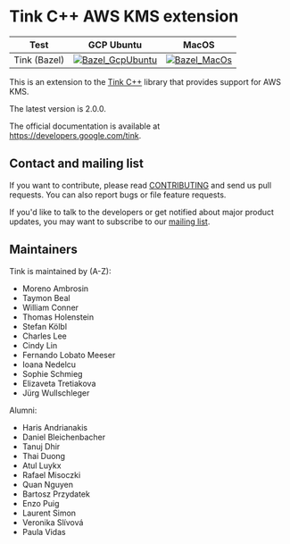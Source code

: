 # Tink C++ AWS KMS extension

<!-- GCP Ubuntu --->

[tink_cc_awskms_bazel_badge_gcp_ubuntu]: https://storage.googleapis.com/tink-kokoro-build-badges/tink-cc-awskms-bazel-gcp-ubuntu.svg

<!-- MacOS --->

[tink_cc_awskms_bazel_badge_macos]: https://storage.googleapis.com/tink-kokoro-build-badges/tink-cc-awskms-bazel-macos-external.svg

**Test**     | **GCP Ubuntu**                                                 | **MacOS**
------------ | -------------------------------------------------------------- | ---------
Tink (Bazel) | [![Bazel_GcpUbuntu][tink_cc_awskms_bazel_badge_gcp_ubuntu]](#) | [![Bazel_MacOs][tink_cc_awskms_bazel_badge_macos]](#)

This is an extension to the [Tink C++](https://github.com/tink-crypto/tink-cc)
library that provides support for AWS KMS.

The latest version is 2.0.0.

The official documentation is available at https://developers.google.com/tink.

## Contact and mailing list

If you want to contribute, please read [CONTRIBUTING](docs/CONTRIBUTING.md) and
send us pull requests. You can also report bugs or file feature requests.

If you'd like to talk to the developers or get notified about major product
updates, you may want to subscribe to our
[mailing list](https://groups.google.com/forum/#!forum/tink-users).

## Maintainers

Tink is maintained by (A-Z):

-   Moreno Ambrosin
-   Taymon Beal
-   William Conner
-   Thomas Holenstein
-   Stefan Kölbl
-   Charles Lee
-   Cindy Lin
-   Fernando Lobato Meeser
-   Ioana Nedelcu
-   Sophie Schmieg
-   Elizaveta Tretiakova
-   Jürg Wullschleger

Alumni:

-   Haris Andrianakis
-   Daniel Bleichenbacher
-   Tanuj Dhir
-   Thai Duong
-   Atul Luykx
-   Rafael Misoczki
-   Quan Nguyen
-   Bartosz Przydatek
-   Enzo Puig
-   Laurent Simon
-   Veronika Slívová
-   Paula Vidas
